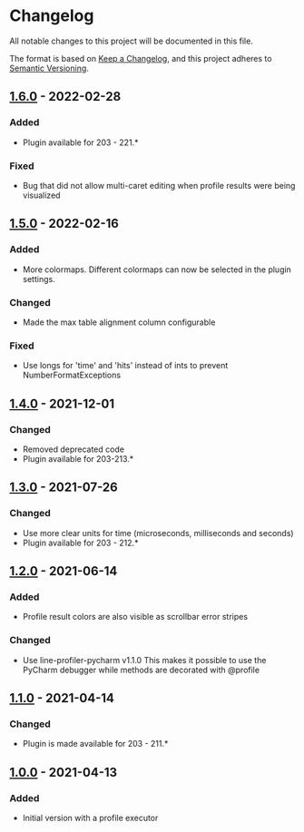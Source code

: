 # Changelog
All notable changes to this project will be documented in this file.

The format is based on [Keep a Changelog](https://keepachangelog.com/en/1.0.0/),
and this project adheres to [Semantic Versioning](https://semver.org/spec/v2.0.0.html).

## [1.6.0] - 2022-02-28
### Added
- Plugin available for 203 - 221.*

### Fixed
- Bug that did not allow multi-caret editing when profile results were being visualized

## [1.5.0] - 2022-02-16
### Added
- More colormaps. Different colormaps can now be selected in the plugin settings.

### Changed
- Made the max table alignment column configurable

### Fixed
- Use longs for 'time' and 'hits' instead of ints to prevent NumberFormatExceptions

## [1.4.0] - 2021-12-01
### Changed
- Removed deprecated code
- Plugin available for 203-213.*

## [1.3.0] - 2021-07-26
### Changed
- Use more clear units for time (microseconds, milliseconds and seconds)
- Plugin available for 203 - 212.*

## [1.2.0] - 2021-06-14
### Added
- Profile result colors are also visible as scrollbar error stripes

### Changed
- Use line-profiler-pycharm v1.1.0
  This makes it possible to use the PyCharm debugger while methods are decorated with @profile

## [1.1.0] - 2021-04-14
### Changed
- Plugin is made available for 203 - 211.*

## [1.0.0] - 2021-04-13
### Added
- Initial version with a profile executor

[Unreleased]: https://gitlab.com/line-profiler-pycharm/line-profiler-pycharm-plugin/tree/dev
[1.6.0]: https://gitlab.com/line-profiler-pycharm/line-profiler-pycharm-plugin/-/tags/1.6.0
[1.5.0]: https://gitlab.com/line-profiler-pycharm/line-profiler-pycharm-plugin/-/tags/1.5.0
[1.4.0]: https://gitlab.com/line-profiler-pycharm/line-profiler-pycharm-plugin/-/tags/1.4.0
[1.3.0]: https://gitlab.com/line-profiler-pycharm/line-profiler-pycharm-plugin/-/tags/1.3.0
[1.2.0]: https://gitlab.com/line-profiler-pycharm/line-profiler-pycharm-plugin/-/tags/1.2.0
[1.1.0]: https://gitlab.com/line-profiler-pycharm/line-profiler-pycharm-plugin/-/tags/1.1.0
[1.0.0]: https://gitlab.com/line-profiler-pycharm/line-profiler-pycharm-plugin/-/tags/1.0.0
